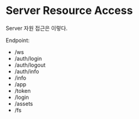 # Server Resource Access

Server 자원 접근은 이렇다.

Endpoint:

- /ws
- /auth/login
- /auth/logout
- /auth/info
- /info
- /app
- /token
- /login
- /assets
- /fs